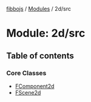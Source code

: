 [fibbojs](../README.md) / [Modules](../modules.md) / 2d/src

# Module: 2d/src

## Table of contents

### Core Classes

- [FComponent2d](../classes/2d_src.FComponent2d.md)
- [FScene2d](../classes/2d_src.FScene2d.md)
